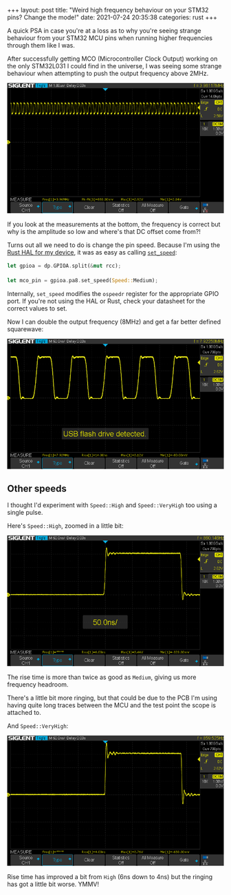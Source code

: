 +++
layout: post
title: "Weird high frequency behaviour on your STM32 pins? Change the mode!"
date: 2021-07-24 20:35:38
categories: rust
+++

A quick PSA in case you're at a loss as to why you're seeing strange behaviour from your STM32 MCU
pins when running higher frequencies through them like I was.

After successfully getting MCO (Microcontroller Clock Output) working on the only STM32L031 I could
find in the universe, I was seeing some strange behaviour when attempting to push the output
frequency above 2MHz.

![](/assets/images/mco/mco-1.png)

If you look at the measurements at the bottom, the frequency is correct but why is the amplitude so
low and where's that DC offset come from?!

Turns out all we need to do is change the pin speed. Because I'm using the
[Rust HAL for my device](github.com/stm32-rs/stm32l0xx-hal), it was as easy as calling
[`set_speed`](https://docs.rs/stm32l0xx-hal/0.7.0/stm32l0xx_hal/gpio/gpioa/struct.PA8.html#method.set_speed):

```rust
let gpioa = dp.GPIOA.split(&mut rcc);

let mco_pin = gpioa.pa8.set_speed(Speed::Medium);
```

Internally, `set_speed` modifies the `ospeedr` register for the appropriate GPIO port. If you're not
using the HAL or Rust, check your datasheet for the correct values to set.

Now I can double the output frequency (8MHz) and get a far better defined squarewave:

![](/assets/images/mco/mco-8mhz.png)

## Other speeds

I thought I'd experiment with `Speed::High` and `Speed::VeryHigh` too using a single pulse.

Here's `Speed::High`, zoomed in a little bit:

![](/assets/images/mco/pin-speed-high.png)

The rise time is more than twice as good as `Medium`, giving us more frequency headroom.

There's a little bit more ringing, but that could be due to the PCB I'm using having quite long
traces between the MCU and the test point the scope is attached to.

And `Speed::VeryHigh`:

![](/assets/images/mco/pin-speed-veryhigh.png)

Rise time has improved a bit from `High` (6ns down to 4ns) but the ringing has got a little bit
worse. YMMV!
